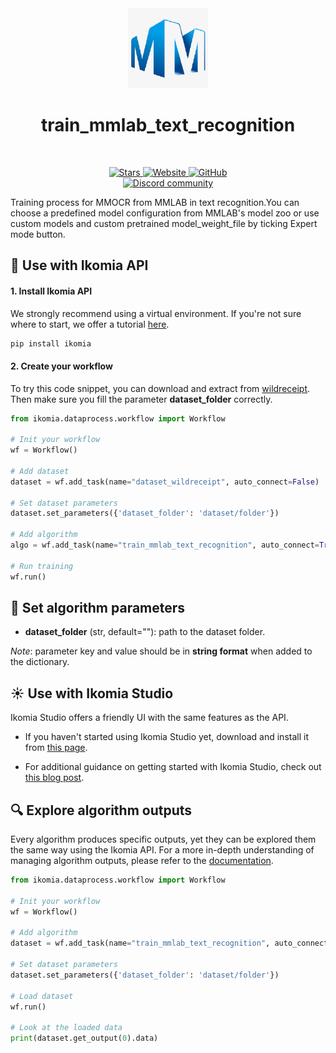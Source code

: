 <div align="center">
  <img src="https://raw.githubusercontent.com/Ikomia-hub/train_mmlab_text_recognition/main/icons/mmlab.png" alt="Algorithm icon">
  <h1 align="center">train_mmlab_text_recognition</h1>
</div>
<br />
<p align="center">
    <a href="https://github.com/Ikomia-hub/train_mmlab_text_recognition">
        <img alt="Stars" src="https://img.shields.io/github/stars/Ikomia-hub/train_mmlab_text_recognition">
    </a>
    <a href="https://app.ikomia.ai/hub/">
        <img alt="Website" src="https://img.shields.io/website/http/app.ikomia.ai/en.svg?down_color=red&down_message=offline&up_message=online">
    </a>
    <a href="https://github.com/Ikomia-hub/train_mmlab_text_recognition/blob/main/LICENSE.md">
        <img alt="GitHub" src="https://img.shields.io/github/license/Ikomia-hub/train_mmlab_text_recognition.svg?color=blue">
    </a>    
    <br>
    <a href="https://discord.com/invite/82Tnw9UGGc">
        <img alt="Discord community" src="https://img.shields.io/badge/Discord-white?style=social&logo=discord">
    </a> 
</p>

Training process for MMOCR from MMLAB in text recognition.You can choose a predefined model configuration from MMLAB's model zoo or use custom models and custom pretrained model_weight_file by ticking Expert mode button.


## :rocket: Use with Ikomia API

#### 1. Install Ikomia API

We strongly recommend using a virtual environment. If you're not sure where to start, we offer a tutorial [here](https://www.ikomia.ai/blog/a-step-by-step-guide-to-creating-virtual-environments-in-python).

```sh
pip install ikomia
```

#### 2. Create your workflow

To try this code snippet, you can download and extract from [wildreceipt](https://download.openmmlab.com/mmocr/data/wildreceipt.tar).
Then make sure you fill the parameter **dataset_folder** correctly.

```python
from ikomia.dataprocess.workflow import Workflow

# Init your workflow
wf = Workflow()

# Add dataset
dataset = wf.add_task(name="dataset_wildreceipt", auto_connect=False)

# Set dataset parameters
dataset.set_parameters({'dataset_folder': 'dataset/folder'})

# Add algorithm
algo = wf.add_task(name="train_mmlab_text_recognition", auto_connect=True)

# Run training
wf.run()
```

## :pencil: Set algorithm parameters

- **dataset_folder** (str, default=""): path to the dataset folder.

*Note*: parameter key and value should be in **string format** when added to the dictionary.

## :sunny: Use with Ikomia Studio

Ikomia Studio offers a friendly UI with the same features as the API.

- If you haven't started using Ikomia Studio yet, download and install it from [this page](https://www.ikomia.ai/studio).

- For additional guidance on getting started with Ikomia Studio, check out [this blog post](https://www.ikomia.ai/blog/how-to-get-started-with-ikomia-studio).


## :mag: Explore algorithm outputs

Every algorithm produces specific outputs, yet they can be explored them the same way using the Ikomia API. For a more in-depth understanding of managing algorithm outputs, please refer to the [documentation](https://ikomia-dev.github.io/python-api-documentation/advanced_guide/IO_management.html).

```python
from ikomia.dataprocess.workflow import Workflow

# Init your workflow
wf = Workflow()

# Add algorithm
dataset = wf.add_task(name="train_mmlab_text_recognition", auto_connect=False)

# Set dataset parameters
dataset.set_parameters({'dataset_folder': 'dataset/folder'})

# Load dataset
wf.run()

# Look at the loaded data
print(dataset.get_output(0).data)
```

